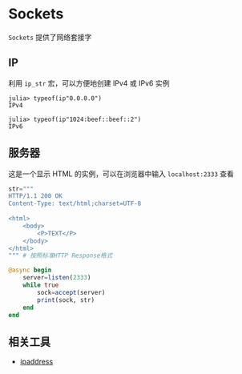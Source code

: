 # Sockets
`Sockets` 提供了网络套接字

## IP
利用 `ip_str` 宏，可以方便地创建 IPv4 或 IPv6 实例
```julia-repl
julia> typeof(ip"0.0.0.0")
IPv4

julia> typeof(ip"1024:beef::beef::2")
IPv6
```

## 服务器
这是一个显示 HTML 的实例，可以在浏览器中输入 `localhost:2333` 查看
```jl
str="""
HTTP/1.1 200 OK
Content-Type: text/html;charset=UTF-8
	
<html>
	<body>
		<P>TEXT</P>
	</body>
</html>
""" # 按照标准HTTP Response格式

@async begin
	server=listen(2333)
	while true
		sock=accept(server)
		print(sock, str)
	end
end
```

## 相关工具
- [ipaddress](https://www.ipaddress.com/)
